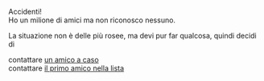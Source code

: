 Accidenti!  
Ho un milione di amici ma non riconosco nessuno.  

La situazione non è delle più rosee, ma devi pur far qualcosa, quindi decidi di

contattare [un amico a caso](qualsiasi/qualsiasi.md)   
contattare [il primo amico nella lista](primo/primo.md)